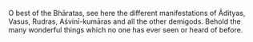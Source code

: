 O best of the Bhāratas, see here the different manifestations of Ādityas, Vasus, Rudras, Aśvinī-kumāras and all the other demigods. Behold the many wonderful things which no one has ever seen or heard of before.